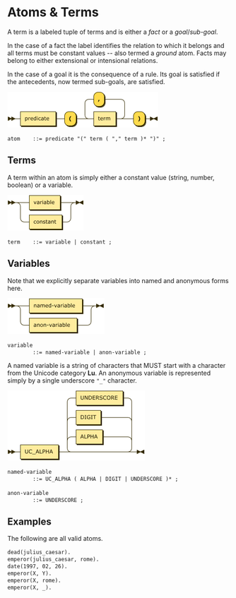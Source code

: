 # Atoms & Terms

A term is a labeled tuple of terms and is either a _fact_ or a _goal_/_sub-goal_.

In the case of a fact the label identifies the relation to which it belongs and all terms must be constant values -- also termed a _ground_ atom. Facts may belong to either extensional or intensional relations.

In the case of a goal it is the consequence of a rule. Its goal is satisfied if the antecedents, now termed sub-goals, are satisfied. 

![atom](images/atom.png)

```ebnf
atom    ::= predicate "(" term ( "," term )* ")" ;
```

## Terms

A term within an atom is simply either a constant value (string, number, boolean) or a variable.

![term](images/term.png)

```ebnf
term    ::= variable | constant ;
```

## Variables

Note that we explicitly separate variables into named and anonymous forms here.

![variable](images/variable.png)

```ebnf
variable
        ::= named-variable | anon-variable ;
```

A named variable is a string of characters that MUST start with a character from the Unicode category **Lu**. An anonymous variable is represented simply by a single underscore `"_"` character.

![named-variable](images/named-variable.png)

```ebnf
named-variable
        ::= UC_ALPHA ( ALPHA | DIGIT | UNDERSCORE )* ;
        
anon-variable
        ::= UNDERSCORE ;
```

## Examples

The following are all valid atoms.

```datalog
dead(julius_caesar).
emperor(julius_caesar, rome).
date(1997, 02, 26).
emperor(X, Y).
emperor(X, rome).
emperor(X, _).
```
